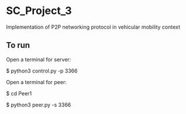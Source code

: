 # SC_Project_3
Implementation of P2P networking protocol in vehicular mobility context

## To run
Open a terminal for server: 

$ python3 control.py -p 3366

Open a terminal for peer: 

$ cd Peer1

$ python3 peer.py -s 3366
